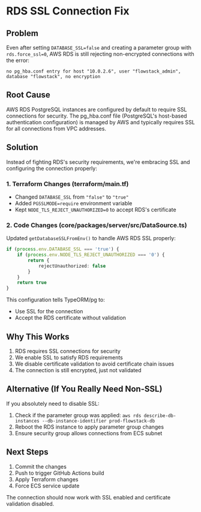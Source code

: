 # RDS SSL Connection Fix

## Problem
Even after setting `DATABASE_SSL=false` and creating a parameter group with `rds.force_ssl=0`, AWS RDS is still rejecting non-encrypted connections with the error:
```
no pg_hba.conf entry for host "10.0.2.6", user "flowstack_admin", database "flowstack", no encryption
```

## Root Cause
AWS RDS PostgreSQL instances are configured by default to require SSL connections for security. The pg_hba.conf file (PostgreSQL's host-based authentication configuration) is managed by AWS and typically requires SSL for all connections from VPC addresses.

## Solution
Instead of fighting RDS's security requirements, we're embracing SSL and configuring the connection properly:

### 1. Terraform Changes (terraform/main.tf)
- Changed `DATABASE_SSL` from `"false"` to `"true"`
- Added `PGSSLMODE=require` environment variable
- Kept `NODE_TLS_REJECT_UNAUTHORIZED=0` to accept RDS's certificate

### 2. Code Changes (core/packages/server/src/DataSource.ts)
Updated `getDatabaseSSLFromEnv()` to handle AWS RDS SSL properly:
```typescript
if (process.env.DATABASE_SSL === 'true') {
    if (process.env.NODE_TLS_REJECT_UNAUTHORIZED === '0') {
        return {
            rejectUnauthorized: false
        }
    }
    return true
}
```

This configuration tells TypeORM/pg to:
- Use SSL for the connection
- Accept the RDS certificate without validation

## Why This Works
1. RDS requires SSL connections for security
2. We enable SSL to satisfy RDS requirements
3. We disable certificate validation to avoid certificate chain issues
4. The connection is still encrypted, just not validated

## Alternative (If You Really Need Non-SSL)
If you absolutely need to disable SSL:
1. Check if the parameter group was applied: `aws rds describe-db-instances --db-instance-identifier prod-flowstack-db`
2. Reboot the RDS instance to apply parameter group changes
3. Ensure security group allows connections from ECS subnet

## Next Steps
1. Commit the changes
2. Push to trigger GitHub Actions build
3. Apply Terraform changes
4. Force ECS service update

The connection should now work with SSL enabled and certificate validation disabled.